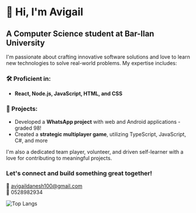 # 👋 Hi, I'm Avigail 

## A Computer Science student at Bar-Ilan University

I'm passionate about crafting innovative software solutions and love to learn new technologies to solve real-world problems. My expertise includes:

### 🛠 Proficient in:
- **React, Node.js, JavaScript, HTML, and CSS**

### 📱 Projects:
- Developed a **WhatsApp project** with web and Android applications - graded 98!
- Created a **strategic multiplayer game**, utilizing TypeScript, JavaScript, C#, and more  

I'm also a dedicated team player, volunteer, and driven self-learner with a love for contributing to meaningful projects.

### Let's connect and build something great together!

📧 avigaildanesh100@gmail.com  
📱 0528982934

![Top Langs](https://github-readme-stats.vercel.app/api/top-langs/?username=avigaildanesh&layout=compact)
